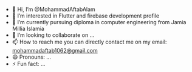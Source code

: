 - 👋 Hi, I’m @MohammadAftabAlam
- 👀 I’m interested in Flutter and firebase development profile
- 🌱 I’m currently pursuing diploma in computer engineering from Jamia Millia Islamia
- 💞️ I’m looking to collaborate on ...
- 📫 How to reach me you can directly contact me on my email: mohammadaftab1062@gmail.com
- 😄 Pronouns: ...
- ⚡ Fun fact: ...

<!---
MohammadAftabAlam/MohammadAftabAlam is a ✨ special ✨ repository because its `README.md` (this file) appears on your GitHub profile.
You can click the Preview link to take a look at your changes.
--->
